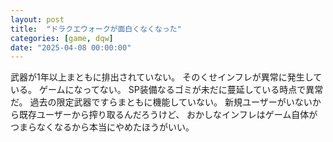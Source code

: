 ```yaml
---
layout: post
title:  "ドラクエウォークが面白くなくなった"
categories: [game, dqw]
date: "2025-04-08 00:00:00"
---
```


武器が1年以上まともに排出されていない。
そのくせインフレが異常に発生している。
ゲームになってない。
SP装備なるゴミが未だに蔓延している時点で異常だ。
過去の限定武器ですらまともに機能していない。
新規ユーザーがいないから既存ユーザーから搾り取るんだろうけど、
おかしなインフレはゲーム自体がつまらなくなるから本当にやめたほうがいい。
